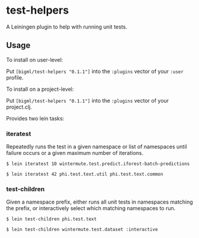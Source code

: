 # test-helpers

A Leiningen plugin to help with running unit tests.

## Usage

To install on user-level:

Put `[bigml/test-helpers "0.1.1"]` into the `:plugins` vector of your `:user`
profile.

To install on a project-level:

Put `[bigml/test-helpers "0.1.1"]` into the `:plugins` vector of your project.clj.

Provides two lein tasks:

### iteratest

Repeatedly runs the test in a given namespace or list of namespaces
until failure occurs or a given maximum number of iterations.

    $ lein iteratest 10 wintermute.test.predict.iforest-batch-predictions

    $ lein iteratest 42 phi.test.text.util phi.test.text.common

### test-children

Given a namespace prefix, either runs all unit tests in namespaces
matching the prefix, or interactively select which matching namespaces
to run.

    $ lein test-children phi.test.text

    $ lein test-children wintermute.test.dataset :interactive
